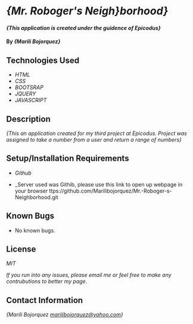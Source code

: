 # _{Mr. Roboger's Neigh}borhood}_

#### _{This application is created under the guidence of Epicodus}_

#### By _**{Marili Bojorquez}**_

## Technologies Used

* _HTML_
* _CSS_
* _BOOTSRAP_
* _JQUERY_
* _JAVASCRIPT_

## Description

_{This an application created for my third project at Epicodus. Project was assigned to take a number from a user and return a range of numbers}_

## Setup/Installation Requirements

* _Github_

* _Server used was Githib, please use this link to open up webpage in your browser ttps://github.com/Marilibojorquez/Mr.-Roboger-s-Neighborhood.git

## Known Bugs

* No known bugs.

## License

_MIT_

_If you run into any issues, please email me or feel free to make any contrubutions to better my page._

## Contact Information

_{Marili Bojorquez marilibojorquez@yahoo.com}_
